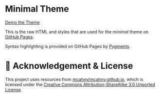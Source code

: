 # Minimal Theme

[Demo the Theme](http://orderedlist.github.com/minimal/)

This is the raw HTML and styles that are used for the *minimal* theme on [GitHub Pages](http://pages.github.com/).

Syntax highlighting is provided on GitHub Pages by [Pygments](http://pygments.org).

# 📄 Acknowledgement & License

This project uses resources from [mcahny/mcahny.github.io](https://github.com/mcahny/mcahny.github.io), which is licensed under the [Creative Commons Attribution-ShareAlike 3.0 Unported License](https://creativecommons.org/licenses/by-sa/3.0/).  


